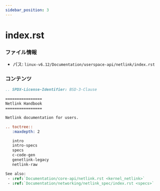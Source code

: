 ```yaml
---
sidebar_position: 3
---
```

# index.rst

### ファイル情報

- パス: `linux-v6.12/Documentation/userspace-api/netlink/index.rst`

### コンテンツ

```rst
.. SPDX-License-Identifier: BSD-3-Clause

================
Netlink Handbook
================

Netlink documentation for users.

.. toctree::
   :maxdepth: 2

   intro
   intro-specs
   specs
   c-code-gen
   genetlink-legacy
   netlink-raw

See also:
 - :ref:`Documentation/core-api/netlink.rst <kernel_netlink>`
 - :ref:`Documentation/networking/netlink_spec/index.rst <specs>`

```
